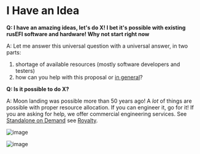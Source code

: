 # I Have an Idea

**Q: I have an amazing ideas, let's do X! I bet it's possible with existing rusEFI software and hardware! Why not start right now**

A: Let me answer this universal question with a universal answer, in two parts:

   1) shortage of available resources (mostly software developers and testers)
   2) how can you help with this proposal or [in general](HOWTO-help-rusEFI)?

**Q: Is it possible to do X?**

A: Moon landing was possible more than 50 years ago! A _lot_ of things are possible with proper resource allocation. If you can engineer it, go for it! If you are asking for help, we offer commercial engineering services. See [Standalone on Demand](Standalone-on-Demand) see [Royalty](Royalty).

![image](https://github.com/user-attachments/assets/62c45657-4dc3-4017-9e78-33fc2ddba570)

![image](https://github.com/user-attachments/assets/f6e35f15-bbcc-4f28-b265-fa0a988da0bb)
